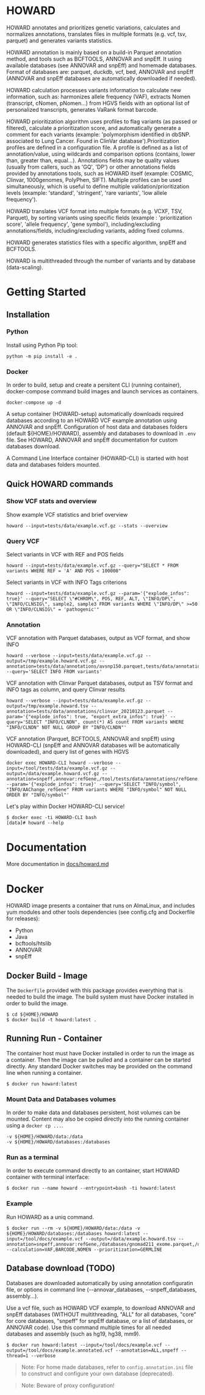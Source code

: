HOWARD
===

HOWARD annotates and prioritizes genetic variations, calculates and normalizes annotations, translates files in multiple formats (e.g. vcf, tsv, parquet) and generates variants statistics.

HOWARD annotation is mainly based on a build-in Parquet annotation method, and tools such as BCFTOOLS, ANNOVAR and snpEff. It using available databases (see ANNOVAR and snpEff) and homemade databases. Format of databases are: parquet, duckdb, vcf, bed, ANNOVAR and snpEff (ANNOVAR and snpEff databases are automatically downloaded if needed). 

HOWARD calculation processes variants information to calculate new information, such as: harmonizes allele frequency (VAF), extracts Nomen (transcript, cNomen, pNomen...) from HGVS fields with an optional list of personalized transcripts, generates VaRank format barcode.

HOWARD prioritization algorithm uses profiles to flag variants (as passed or filtered), calculate a prioritization score, and automatically generate a comment for each variants (example: 'polymorphism identified in dbSNP. associated to Lung Cancer. Found in ClinVar database').Prioritization profiles are defined in a configuration file. A profile is defined as a list of annotation/value, using wildcards and comparison options (contains, lower than, greater than, equal...). Annotations fields may be quality values (usually from callers, such as 'GQ', 'DP') or other annotations fields provided by annotations tools, such as HOWARD itself (example: COSMIC, Clinvar, 1000genomes, PolyPhen, SIFT). Multiple profiles can be used simultaneously, which is useful to define multiple validation/prioritization levels (example: 'standard', 'stringent', 'rare variants', 'low allele frequency').

HOWARD translates VCF format into multiple formats (e.g. VCXF, TSV, Parquet), by sorting variants using specific fields (example : 'prioritization score', 'allele frequency', 'gene symbol'), including/excluding annotations/fields, including/excluding variants, adding fixed columns.

HOWARD generates statistics files with a specific algorithm, snpEff and BCFTOOLS.

HOWARD is multithreaded through the number of variants and by database (data-scaling).


# Getting Started

## Installation

### Python

Install using Python Pip tool:
```
python -m pip install -e .
```

### Docker

In order to build, setup and create a persitent CLI (running container), docker-compose command build images and launch services as containers.

```
docker-compose up -d
```

A setup container (HOWARD-setup) automatically downloads required databases according to an HOWARD VCF example annotation using ANNOVAR and snpEff. Configuration of host data and databases folders (default ${HOME}/HOWARD), assembly and databases to download in `.env` file. See HOWARD, ANNOVAR and snpEff documentation for custom databases download.

A Command Line Interface container (HOWARD-CLI) is started with host data and databases folders mounted.

## Quick HOWARD commands

### Show VCF stats and overview

Show example VCF statistics and brief overview
```
howard --input=tests/data/example.vcf.gz --stats --overview
```

### Query VCF

Select variants in VCF with REF and POS fields
```
howard --input=tests/data/example.vcf.gz --query="SELECT * FROM variants WHERE REF = 'A' AND POS < 100000"
```

Select variants in VCF with INFO Tags criterions
```
howard --input=tests/data/example.vcf.gz --param='{"explode_infos": true}' --query="SELECT \"#CHROM\", POS, REF, ALT, \"INFO/DP\", \"INFO/CLNSIG\", sample2, sample3 FROM variants WHERE \"INFO/DP\" >=50 OR \"INFO/CLNSIG\" = 'pathogenic'"
```

### Annotation

VCF annotation with Parquet databases, output as VCF format, and show INFO
```
howard --verbose --input=tests/data/example.vcf.gz --output=/tmp/example.howard.vcf.gz --annotation=tests/data/annotations/avsnp150.parquet,tests/data/annotations/dbnsfp42a.parquet,tests/data/annotations/gnomad211_genome.parquet --query='SELECT INFO FROM variants'
```

VCF annotation with Clinvar Parquet databases, output as TSV format and INFO tags as column, and query Clinvar results
```
howard --verbose --input=tests/data/example.vcf.gz --output=/tmp/example.howard.tsv --annotation=tests/data/annotations/clinvar_20210123.parquet --param='{"explode_infos": true, "export_extra_infos": true}' --query='SELECT "INFO/CLNDN", count(*) AS count FROM variants WHERE "INFO/CLNDN" NOT NULL GROUP BY "INFO/CLNDN"'
```

VCF annotation (Parquet, BCFTOOLS, ANNOVAR and snpEff) using HOWARD-CLI (snpEff and ANNOVAR databases will be automatically downloaded), and query list of genes with HGVS

```
docker exec HOWARD-CLI howard --verbose --input=/tool/tests/data/example.vcf.gz --output=/data/example.howard.vcf.gz --annotation=snpeff,annovar:refGene,/tool/tests/data/annotations/refGene.bed.gz,/tool/tests/data/annotations/avsnp150.vcf.gz,tests/data/annotations/dbnsfp42a.parquet --param='{"explode_infos": true}' --query='SELECT "INFO/symbol", "INFO/AAChange_refGene" FROM variants WHERE "INFO/symbol" NOT NULL ORDER BY "INFO/symbol"'
```

Let's play within Docker HOWARD-CLI service!
```
$ docker exec -ti HOWARD-CLI bash
[data]# howard --help
```

# Documentation

More documentation in [docs/howard.md](docs/howard.md)



# Docker 

HOWARD image presents a container that runs on AlmaLinux, and includes yum modules and other tools dependencies (see config.cfg and Dockerfile for releases):
- Python
- Java
- bcftools/htslib
- ANNOVAR
- snpEff

## Docker Build - Image


The `Dockerfile` provided with this package provides everything that is needed to build the image. The build system must have Docker installed in
order to build the image.

```
$ cd ${HOME}/HOWARD
$ docker build -t howard:latest .
```

## Running Run - Container

The container host must have Docker installed in order to run the image as a container. Then the image can be pulled and a container can be started directly. Any standard Docker switches may be provided on the command line when running a container.

```
$ docker run howard:latest
```


### Mount Data and Databases volumes

In order to make data and databases persistent, host volumes can be mounted. Content may also be copied directly into the running container using a
`docker cp ...`.

```
-v ${HOME}/HOWARD/data:/data
-v ${HOME}/HOWARD/databases:/databases
```

### Run as a terminal

In order to execute command directly to an container, start HOWARD container with terminal interface:

```
$ docker run --name howard --entrypoint=bash -ti howard:latest
```

### Example

Run HOWARD as a uniq command.

```
$ docker run --rm -v ${HOME}/HOWARD/data:/data -v ${HOME}/HOWARD/databases:/databases howard:latest --input=/tool/docs/example.vcf --output=/data/example.howard.tsv --annotation=snpeff,annovar:refGene,/databases/gnomad211_exome.parquet,/databases/cosmic70.vcf.gz --calculation=VAF,BARCODE,NOMEN --prioritization=GERMLINE
```

Database download (TODO)
-------------------

Databases are downloaded automatically by using annotation configuratin file, or options in command line (--annovar_databases, --snpeff_databases, assembly...).

Use a vcf file, such as HOWARD VCF example, to download ANNOVAR and snpEff databases (WITHOUT multithreading, "ALL" for all databases, "core" for core databases, "snpeff" for snpEff database, or a list of databases, or ANNOVAR code). Use this command multiple times for all needed databases and assembly (such as hg19, hg38, mm9).

```
$ docker run howard:latest --input=/tool/docs/example.vcf --output=/tool/docs/example.annotated.vcf --annotation=ALL,snpeff --thread=1 --verbose
```


> Note: For home made databases, refer to ```config.annotation.ini``` file to construct and configure your own database (deprecated).

> Note: Beware of proxy configuration!


